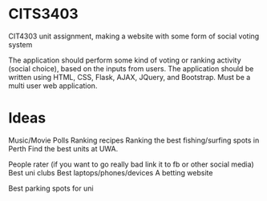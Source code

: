 # CITS3403
CIT4303 unit assignment, making a website with some form of social voting system

The application should perform some kind of voting or ranking activity (social choice), based on the inputs from users.
The application should be written using HTML, CSS, Flask, AJAX, JQuery, and Bootstrap. 
Must be a multi user web application.

# Ideas

Music/Movie Polls
Ranking recipes
Ranking the best fishing/surfing spots in Perth
Find the best units at UWA.

People rater (if you want to go really bad link it to fb or other social media)
Best uni clubs
Best laptops/phones/devices
A betting website

Best parking spots for uni

